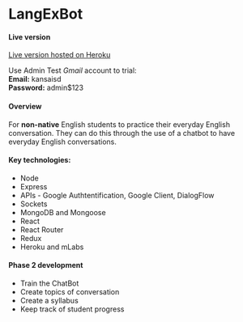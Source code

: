 # LangExBot

#### Live version
[Live version hosted on Heroku](https://hidden-beach-22701.herokuapp.com)

Use Admin Test _Gmail_ account to trial:  
__Email:__ kansaisd  
__Password:__ admin$123  

#### Overview
For __non-native__ English students to practice their everyday English conversation. They can do this through the use of a chatbot to have everyday English conversations.

#### Key technologies:
* Node
* Express
* APIs - Google Authtentification, Google Client, DialogFlow
* Sockets
* MongoDB and Mongoose
* React
* React Router
* Redux
* Heroku and mLabs

#### Phase 2 development
* Train the ChatBot
* Create topics of conversation
* Create a syllabus
* Keep track of student progress
